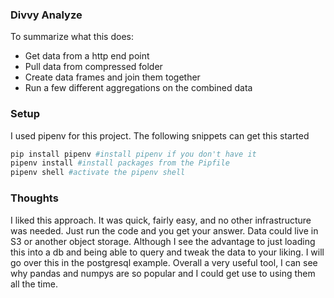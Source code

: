 ### Divvy Analyze

To summarize what this does: 

* Get data from a http end point
* Pull data from compressed folder
* Create data frames and join them together
* Run a few different aggregations on the combined data


### Setup

I used pipenv for this project. The following snippets can get this started

```python
pip install pipenv #install pipenv if you don't have it
pipenv install #install packages from the Pipfile
pipenv shell #activate the pipenv shell

```

### Thoughts
I liked this approach. It was quick, fairly easy, and no other infrastructure was needed. Just run the code and you get your answer. Data could live in S3 or another object storage. Although I see the advantage to just loading this into a db and being able to query and tweak the data to your liking. I will go over this in the postgresql example. Overall a very useful tool, I can see why pandas and numpys are so popular and I could get use to using them all the time.